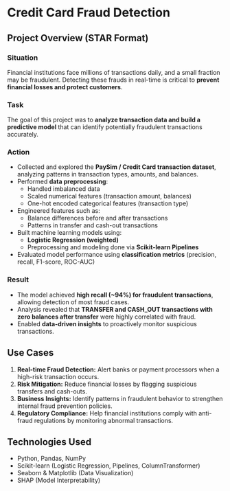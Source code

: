 # **Credit Card Fraud Detection**

## **Project Overview (STAR Format)**

### **Situation**
Financial institutions face millions of transactions daily, and a small fraction may be fraudulent. Detecting these frauds in real-time is critical to **prevent financial losses and protect customers**.

### **Task**
The goal of this project was to **analyze transaction data and build a predictive model** that can identify potentially fraudulent transactions accurately.

### **Action**
- Collected and explored the **PaySim / Credit Card transaction dataset**, analyzing patterns in transaction types, amounts, and balances.
- Performed **data preprocessing**:
  - Handled imbalanced data
  - Scaled numerical features (transaction amount, balances)
  - One-hot encoded categorical features (transaction type)
- Engineered features such as:
  - Balance differences before and after transactions
  - Patterns in transfer and cash-out transactions
- Built machine learning models using:
  - **Logistic Regression (weighted)**
  - Preprocessing and modeling done via **Scikit-learn Pipelines**
- Evaluated model performance using **classification metrics** (precision, recall, F1-score, ROC-AUC)


### **Result**
- The model achieved **high recall (~94%) for fraudulent transactions**, allowing detection of most fraud cases.
- Analysis revealed that **TRANSFER and CASH_OUT transactions with zero balances after transfer** were highly correlated with fraud.
- Enabled **data-driven insights** to proactively monitor suspicious transactions.

## **Use Cases**
1. **Real-time Fraud Detection:** Alert banks or payment processors when a high-risk transaction occurs.
2. **Risk Mitigation:** Reduce financial losses by flagging suspicious transfers and cash-outs.
3. **Business Insights:** Identify patterns in fraudulent behavior to strengthen internal fraud prevention policies.
4. **Regulatory Compliance:** Help financial institutions comply with anti-fraud regulations by monitoring abnormal transactions.

## **Technologies Used**
- Python, Pandas, NumPy
- Scikit-learn (Logistic Regression, Pipelines, ColumnTransformer)
- Seaborn & Matplotlib (Data Visualization)
- SHAP (Model Interpretability)
